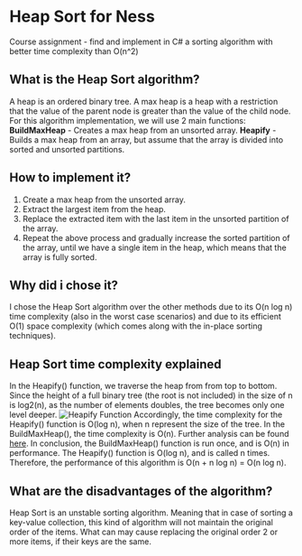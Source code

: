 # Heap Sort for Ness
Course assignment - find and implement in C# a sorting algorithm with better time complexity than O(n^2)

## What is the Heap Sort algorithm?
A heap is an ordered binary tree. 
A max heap is a heap with a restriction that the value of the parent node is greater than the value of the child node.
For this algorithm implementation, we will use 2 main functions:
**BuildMaxHeap** - Creates a max heap from an unsorted array.
**Heapify** - Builds a max heap from an array, but assume that the array is divided into sorted and unsorted partitions.

## How to implement it?
1. Create a max heap from the unsorted array.
2. Extract the largest item from the heap.
3. Replace the extracted item with the last item in the unsorted partition of the array.
4. Repeat the above process and gradually increase the sorted partition of the array, until we have a single item in the heap, which means that the array is fully sorted.

## Why did i chose it?
I chose the Heap Sort algorithm over the other methods due to its O(n log n) time complexity (also in the worst case scenarios) and due to its efficient O(1) space complexity (which comes along with the in-place sorting techniques).

## Heap Sort time complexity explained
In the Heapify() function, we traverse the heap from from top to bottom. Since the height of a full binary tree (the root is not included) in the size of n is log2(n), as the number of elements doubles, the tree becomes only one level deeper.
![Heapify Function](https://www.happycoders.eu/wp-content/uploads/2020/08/heapsort_heapify_complexity_tree-v2-944x294.png)
Accordingly, the time complexity for the Heapify() function is O(log n), when n represent the size of the tree.
In the BuildMaxHeap(), the time complexity is O(n). Further analysis can be found [here](https://www.happycoders.eu/algorithms/heapsort/#Heapsort_Time_Complexity).
In conclusion, the BuildMaxHeap() function is run once, and is O(n) in performance. The Heapify() function is O(log n), and is called n times. Therefore, the performance of this algorithm is O(n + n log n) = O(n log n).

## What are the disadvantages of the algorithm?
Heap Sort is an unstable sorting algorithm. Meaning that in case of sorting a key-value collection, this kind of algorithm will not maintain the original order of the items. What can may cause replacing the original order 2 or more items, if their keys are the same.